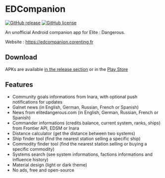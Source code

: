 # EDCompanion

[![GitHub release](https://img.shields.io/github/release/corenting/EDCompanion.svg)](https://github.com/corenting/EDCompanion/releases)
[![GitHub license](https://img.shields.io/github/license/corenting/EDCompanion.svg)](https://github.com/corenting/EDCompanion/blob/master/LICENSE)


An unofficial Android companion app for Elite : Dangerous.

Website : https://edcompanion.corenting.fr

## Download

APKs are available [in the release section](https://github.com/corenting/EDCompanion/releases) or in the [Play Store](https://play.google.com/store/apps/details?id=fr.corenting.edcompanion)

## Features

- Community goals informations from Inara, with optional push notifications for updates
- Galnet news (in English, German, Russian, French or Spanish)
- News from elitedangerous.com (in English, German, Russian, French or Spanish)
- Commander informations (credits balance, current system, ranks, ships) from Frontier API, EDSM or Inara
- Distance calculator (get the distance between two systems)
- Ship finder tool (find the nearest station selling a specific ship)
- Commodity finder tool (find the nearest station selling or buying a specific commodity)
- Systems search (see system informations, factions informations and influence history)
- Material design (light or dark theme)
- No ads, free and open-source
